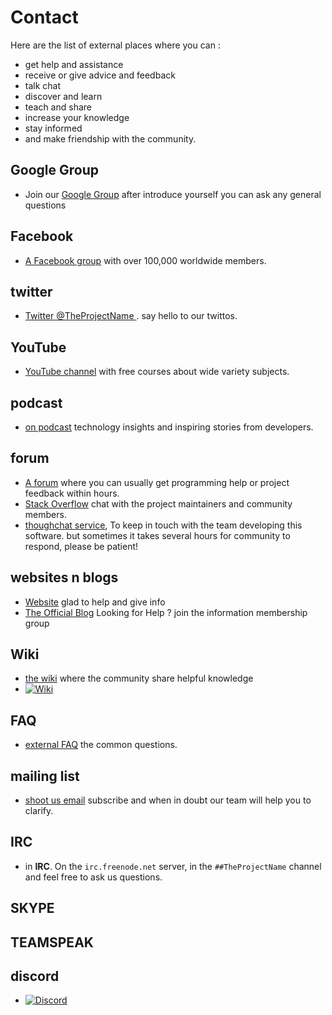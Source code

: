 # Contact
Here are the list of external places where you can :
- get help and assistance
- receive or give advice and feedback 
- talk chat
- discover and learn
- teach and share
- increase your knowledge
- stay informed
- and make friendship with the community.


## Google Group
- Join our [Google Group](https://groups.google.com/forum/#!topic/famous/Q4VF6cZSgS8) after introduce yourself you can ask any general questions

## Facebook
- [A Facebook group](https://www.facebook.com/groups/MyProject/permalink/428140994253892/) with over 100,000 worldwide members. 

## twitter
 - [Twitter @TheProjectName ](https://twitter.com/TheProjectName). say hello to our twittos. 

## YouTube
 - [YouTube channel](https://youtube.com/TheProjectName) with free courses about wide variety subjects.

## podcast
 - [on podcast](https://podcast.TheProjectName.org/) technology insights and inspiring stories from developers.

## forum
 - [A forum](https://www.TheProjectName.org/forum) where you can usually get programming help or project feedback within hours.
 - [Stack Overflow](https://stackoverflow.com/questions/tagged/TheProjectName) chat with the project maintainers and community members.
 - [thoughchat service](https://www.thoughchat.org/TheProjectName), To keep in touch with the team developing this software. but sometimes it takes several hours for community to respond, please be patient!

## websites n blogs
- [Website](https://www.TheProjectName.org/signin) glad to help and give info
- [The Official Blog](https://blog.TheProjectName.com/) Looking for Help ? join the information membership group

## Wiki
- [the wiki](https://wiki.TheProjectName.com/) where the community share helpful knowledge
- [![Wiki](https://img.shields.io/badge/Read-wiki-cc5490.svg)](https://github.com/JustArchiNET/ArchiSteamFarm/wiki)

## FAQ
- [external FAQ](https://discuss.atom.io/c/faq) the common questions.

## mailing list
- [shoot us email](mailto:18f@gsa.gov) subscribe and when in doubt our team will help you to clarify.

## IRC
-  in **IRC**. On the `irc.freenode.net` server, in the `##TheProjectName` channel and feel free to ask us questions.

## SKYPE

## TEAMSPEAK

## discord
- [![Discord](https://img.shields.io/discord/267292556709068800.svg?label=Discord&maxAge=3600)](https://discord.gg/hSQgt8j)
